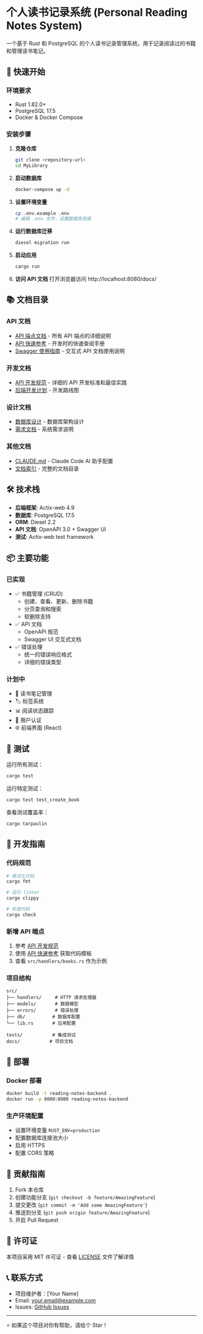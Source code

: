 # 个人读书记录系统 (Personal Reading Notes System)

一个基于 Rust 和 PostgreSQL 的个人读书记录管理系统，用于记录阅读过的书籍和管理读书笔记。

## 🚀 快速开始

### 环境要求
- Rust 1.82.0+
- PostgreSQL 17.5
- Docker & Docker Compose

### 安装步骤

1. **克隆仓库**
   ```bash
   git clone <repository-url>
   cd MyLibrary
   ```

2. **启动数据库**
   ```bash
   docker-compose up -d
   ```

3. **设置环境变量**
   ```bash
   cp .env.example .env
   # 编辑 .env 文件，设置数据库连接
   ```

4. **运行数据库迁移**
   ```bash
   diesel migration run
   ```

5. **启动应用**
   ```bash
   cargo run
   ```

6. **访问 API 文档**
   打开浏览器访问 http://localhost:8080/docs/

## 📚 文档目录

### API 文档
- [API 端点文档](./docs/design/api/api-endpoints.md) - 所有 API 端点的详细说明
- [API 快速参考](./docs/design/api/api-quick-reference.md) - 开发时的快速查阅手册
- [Swagger 使用指南](./docs/design/api/swagger-guide.md) - 交互式 API 文档使用说明

### 开发文档
- [API 开发规范](./docs/development/coding-standards/api-development-guide.md) - 详细的 API 开发标准和最佳实践
- [后端开发计划](./docs/development/backend-development-plan.md) - 开发路线图

### 设计文档
- [数据库设计](./docs/design/database/数据库设计文档.md) - 数据库架构设计
- [需求文档](./docs/requirements/个人读书记录系统需求文档.md) - 系统需求说明

### 其他文档
- [CLAUDE.md](./CLAUDE.md) - Claude Code AI 助手配置
- [文档索引](./docs/README.md) - 完整的文档目录

## 🛠️ 技术栈

- **后端框架**: Actix-web 4.9
- **数据库**: PostgreSQL 17.5
- **ORM**: Diesel 2.2
- **API 文档**: OpenAPI 3.0 + Swagger UI
- **测试**: Actix-web test framework

## 📦 主要功能

### 已实现
- ✅ 书籍管理 (CRUD)
  - 创建、查看、更新、删除书籍
  - 分页查询和搜索
  - 软删除支持
- ✅ API 文档
  - OpenAPI 规范
  - Swagger UI 交互式文档
- ✅ 错误处理
  - 统一的错误响应格式
  - 详细的错误类型

### 计划中
- 📝 读书笔记管理
- 🏷️ 标签系统
- 📊 阅读状态跟踪
- 👤 用户认证
- 🌐 前端界面 (React)

## 🧪 测试

运行所有测试：
```bash
cargo test
```

运行特定测试：
```bash
cargo test test_create_book
```

查看测试覆盖率：
```bash
cargo tarpaulin
```

## 🔧 开发指南

### 代码规范
```bash
# 格式化代码
cargo fmt

# 运行 linter
cargo clippy

# 检查代码
cargo check
```

### 新增 API 端点
1. 参考 [API 开发规范](./docs/development/coding-standards/api-development-guide.md)
2. 使用 [API 快速参考](./docs/design/api/api-quick-reference.md) 获取代码模板
3. 查看 `src/handlers/books.rs` 作为示例

### 项目结构
```
src/
├── handlers/     # HTTP 请求处理器
├── models/       # 数据模型
├── errors/       # 错误处理
├── db/          # 数据库配置
└── lib.rs       # 应用配置

tests/           # 集成测试
docs/           # 项目文档
```

## 🚀 部署

### Docker 部署
```bash
docker build -t reading-notes-backend .
docker run -p 8080:8080 reading-notes-backend
```

### 生产环境配置
- 设置环境变量 `RUST_ENV=production`
- 配置数据库连接池大小
- 启用 HTTPS
- 配置 CORS 策略

## 🤝 贡献指南

1. Fork 本仓库
2. 创建功能分支 (`git checkout -b feature/AmazingFeature`)
3. 提交更改 (`git commit -m 'Add some AmazingFeature'`)
4. 推送到分支 (`git push origin feature/AmazingFeature`)
5. 开启 Pull Request

## 📝 许可证

本项目采用 MIT 许可证 - 查看 [LICENSE](LICENSE) 文件了解详情

## 📞 联系方式

- 项目维护者：[Your Name]
- Email: your.email@example.com
- Issues: [GitHub Issues](https://github.com/yourusername/MyLibrary/issues)

---

⭐ 如果这个项目对你有帮助，请给个 Star！